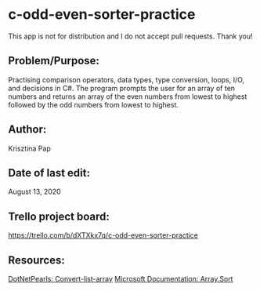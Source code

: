 # c-odd-even-sorter-practice

This app is not for distribution and I do not accept pull requests. Thank you!

## Problem/Purpose: 
Practising comparison operators, data types, type conversion, loops, I/O, and decisions in C#. The program prompts the user for an array of ten numbers and returns an array of the even numbers from lowest to highest followed by the odd numbers from lowest to highest. 

## Author:
Krisztina Pap

## Date of last edit: 
August 13, 2020

## Trello project board:
https://trello.com/b/dXTXkx7q/c-odd-even-sorter-practice

## Resources:
[DotNetPearls: Convert-list-array](https://www.dotnetperls.com/convert-list-array)
[Microsoft Documentation: Array.Sort](https://docs.microsoft.com/en-us/dotnet/api/system.array.sort?view=netcore-3.1)
